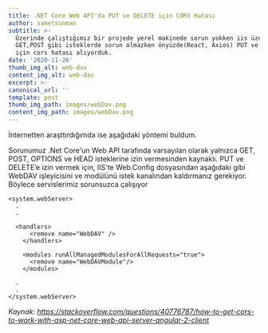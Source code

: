 ```yaml
---
title: .NET Core Web API'da PUT ve DELETE için CORS Hatası
author: sametsunman
subtitle: >-
  Üzerinde çalıştığımız bir projede yerel makinede sorun yokken iis üzerinde
  GET,POST gibi isteklerde sorun olmazken önyüzde(React, Axios) PUT ve DELETE
  için cors hatası alıyorduk. 
date: '2020-11-26'
thumb_img_alt: web-dav
content_img_alt: web-dav
excerpt: >-
canonical_url: ''
template: post
thumb_img_path: images/webDav.png
content_img_path: images/webDav.png
---
```


İnternetten araşttırdığımda ise aşağıdaki yöntemi buldum.

Sorunumuz .Net Core'un Web API tarafında varsayılan olarak yalnızca GET, POST, OPTIONS ve HEAD isteklerine izin vermesinden kaynaklı. PUT ve DELETE’e izin vermek için, IIS'te Web.Config dosyasından aşağıdaki gibi WebDAV işleyicisini ve modülünü istek kanalından kaldırmanız gerekiyor. Böylece servislerimiz sorunsuzca çalışıyor


```
<system.webServer>
  .
  .
  
  <handlers>
      <remove name="WebDAV" />
    </handlers>
    
    <modules runAllManagedModulesForAllRequests="true">
      <remove name="WebDAVModule"/>
    </modules>
    
  .
  .
</system.webServer>
```


_Kaynak: https://stackoverflow.com/questions/40776787/how-to-get-cors-to-work-with-asp-net-core-web-api-server-angular-2-client_
